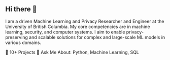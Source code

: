 ## Hi there 👋

<!--
**Mishaa1/Mishaa1** is a ✨ _special_ ✨ repository because its `README.md` (this file) appears on your GitHub profile.

Here are some ideas to get you started:

- 🔭 I’m currently working on ...
- 🌱 I’m currently learning ...
- 👯 I’m looking to collaborate on ...
- 🤔 I’m looking for help with ...
- 💬 Ask me about ...
- 📫 How to reach me: ...
- 😄 Pronouns: ...
- ⚡ Fun fact: ...
-->
I am a driven Machine Learning and Privacy Researcher and Engineer at the University of British Columbia. My core competencies are in machine learning, security, and computer systems. I aim to enable privacy-preserving and scalable solutions for complex and large-scale ML models in various domains. 

🚀 10+ Projects
💬 Ask Me About: Python, Machine Learning, SQL

